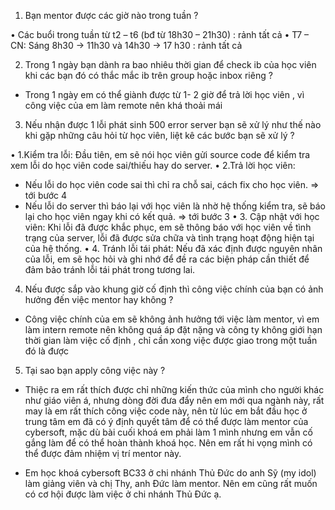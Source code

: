 1. Bạn mentor được các giờ nào trong tuần ?

• Các buổi trong tuần từ t2 – t6 (bđ từ 18h30 – 21h30) : rảnh tất cả
• T7 – CN: Sáng 8h30 -> 11h30 và 14h30 -> 17 h30 : rảnh tất cả

2. Trong 1 ngày bạn dành ra bao nhiêu thời gian để check ib của học viên khi các bạn đó có thắc mắc ib trên group hoặc inbox riêng ?

- Trong 1 ngày em có thể giành được từ 1- 2 giờ để trả lời học viên , vì công việc của em làm remote nên khá thoải mái

3. Nếu nhận được 1 lỗi phát sinh 500 error server bạn sẽ xử lý như thế nào khi gặp những câu hỏi từ học viên, liệt kê các bước bạn sẽ xử lý ?

• 1.Kiểm tra lỗi: Đầu tiên, em sẽ nói học viên gửi source code để kiểm tra xem lỗi do học viên code sai/thiếu hay do server.
• 2.Trả lời học viên:

- Nếu lỗi do học viên code sai thì chỉ ra chỗ sai, cách fix cho học viên. => tới bước 4
- Nếu lỗi do server thì báo lại với học viên là nhờ hệ thống kiểm tra, sẽ báo lại cho học viên ngay khi có kết quả. => tới bước 3
  • 3. Cập nhật với học viên: Khi lỗi đã được khắc phục, em sẽ thông báo với học viên về tình trạng của server, lỗi đã được sửa chữa và tình trạng hoạt động hiện tại của hệ thống.
  • 4. Tránh lỗi tái phát: Nếu đã xác định được nguyên nhân của lỗi, em sẽ học hỏi và ghi nhớ để đề ra các biện pháp cần thiết để đảm bảo tránh lỗi tái phát trong tương lai.

4. Nếu được sắp vào khung giờ cố định thì công việc chính của bạn có ảnh hưởng đến việc mentor hay không ?

- Công việc chính của em sẽ không ảnh hưởng tới việc làm mentor, vì em làm intern remote nên không quá áp đặt nặng và công ty không giới hạn thời gian làm việc cố định , chỉ cần xong việc được giao trong một tuần đó là được

5. Tại sao bạn apply công việc này ?

- Thiệc ra em rất thích được chỉ những kiến thức của mình cho người khác như giáo viên á, nhưng dòng đời đưa đẩy nên em mới qua ngành này, rất may là em rất thích công việc code này, nên từ lúc em bắt đầu học ở trung tâm em đã có ý định quyết tâm để có thể được làm mentor của cybersoft, mặc dù bài cuối khoá em phải làm 1 mình nhưng em vẫn cố gắng làm để có thể hoàn thành khoá học. Nên em rất hi vọng mình có thể được đảm nhiệm vị trí mentor này.

- Em học khoá cybersoft BC33 ở chi nhánh Thủ Đức do anh Sỹ (my idol) làm giảng viên và chị Thy, anh Đức làm mentor. Nên em cũng rất muốn có cơ hội được làm việc ở chi nhánh Thủ Đức ạ.
